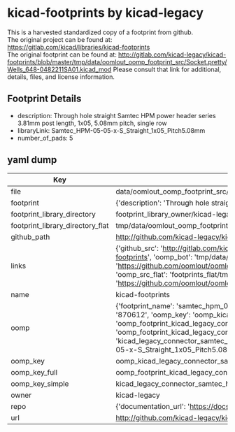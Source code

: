 # kicad-footprints by kicad-legacy  
This is a harvested standardized copy of a footprint from github.  
The original project can be found at:  
https://gitlab.com/kicad/libraries/kicad-footprints  
The original footprint can be found at:
http://gitlab.com/kicad-legacy/kicad-footprints/blob/master/tmp/data/oomlout_oomp_footprint_src/Socket.pretty/Wells_648-0482211SA01.kicad_mod
Please consult that link for additional, details, files, and license information.  
## Footprint Details
* description: Through hole straight Samtec HPM power header series 3.81mm post length, 1x05, 5.08mm pitch, single row  
* libraryLink: Samtec_HPM-05-05-x-S_Straight_1x05_Pitch5.08mm  
* number_of_pads: 5  
## yaml dump  
| Key | Value |  
| --- | --- |  
| file | data/oomlout_oomp_footprint_src/kicad-footprints/Connector_Samtec_HPM_THT.pretty/Samtec_HPM-05-05-x-S_Straight_1x05_Pitch5.08mm.kicad_mod |  
| footprint | {'description': 'Through hole straight Samtec HPM power header series 3.81mm post length, 1x05, 5.08mm pitch, single row', 'libraryLink': 'Samtec_HPM-05-05-x-S_Straight_1x05_Pitch5.08mm', 'number_of_pads': 5} |  
| footprint_library_directory | footprint_library_owner/kicad-legacy_kicad-footprints |  
| footprint_library_directory_flat | tmp/data/oomlout_oomp_footprint_src/footprints_flat/kicad_legacy_connector_samtec_hpm_tht_samtec_hpm_05_05_x_s_straight_1x05_pitch5_08mm/working |  
| github_path | http://github.com/kicad-legacy/kicad-footprints/blob/master/tmp/data/oomlout_oomp_footprint_src/Connector_Samtec_HPM_THT.pretty/Samtec_HPM-05-05-x-S_Straight_1x05_Pitch5.08mm.kicad_mod |  
| links | {'github_src': 'http://gitlab.com/kicad-legacy/kicad-footprints/blob/master/tmp/data/oomlout_oomp_footprint_src/Socket.pretty/Wells_648-0482211SA01.kicad_mod', 'github_src_repo': 'https://gitlab.com/kicad/libraries/kicad-footprints', 'oomp_bot': 'tmp/data/oomlout_oomp_footprint_src/footprints/kicad_legacy_connector_samtec_hpm_tht_samtec_hpm_05_05_x_s_straight_1x05_pitch5_08mm/working', 'oomp_bot_github': 'https://github.com/oomlout/oomlout_oomp_footprint_bot/tree/main/tmp/data/oomlout_oomp_footprint_src/footprints/kicad_legacy_connector_samtec_hpm_tht_samtec_hpm_05_05_x_s_straight_1x05_pitch5_08mm/working', 'oomp_src_flat': 'footprints_flat/tmp/data/oomlout_oomp_footprint_src/footprints_flat/kicad_legacy_connector_samtec_hpm_tht_samtec_hpm_05_05_x_s_straight_1x05_pitch5_08mm/working', 'oomp_src_flat_github': 'https://github.com/oomlout/oomlout_oomp_footprint_src/tree/main/tmp/data/oomlout_oomp_footprint_src/footprints_flat/kicad_legacy_connector_samtec_hpm_tht_samtec_hpm_05_05_x_s_straight_1x05_pitch5_08mm/working'} |  
| name | kicad-footprints |  
| oomp | {'footprint_name': 'samtec_hpm_05_05_x_s_straight_1x05_pitch5_08mm', 'library_name': 'connector_samtec_hpm_tht', 'md5': '870612a27ab5f3edc702471d830515f3', 'md5_10': '870612a27a', 'md5_5': '87061', 'md5_6': '870612', 'oomp_key': 'oomp_kicad_legacy_connector_samtec_hpm_tht_samtec_hpm_05_05_x_s_straight_1x05_pitch5_08mm', 'oomp_key_extra': 'oomp_footprint_kicad_legacy_connector_samtec_hpm_tht_samtec_hpm_05_05_x_s_straight_1x05_pitch5_08mm', 'oomp_key_full': 'oomp_footprint_kicad_legacy_connector_samtec_hpm_tht_samtec_hpm_05_05_x_s_straight_1x05_pitch5_08mm_870612', 'oomp_key_simple': 'kicad_legacy_connector_samtec_hpm_tht_samtec_hpm_05_05_x_s_straight_1x05_pitch5_08mm', 'original_filename': 'data/oomlout_oomp_footprint_src/kicad-footprints/Connector_Samtec_HPM_THT.pretty/Samtec_HPM-05-05-x-S_Straight_1x05_Pitch5.08mm.kicad_mod', 'owner_name': 'kicad_legacy'} |  
| oomp_key | oomp_kicad_legacy_connector_samtec_hpm_tht_samtec_hpm_05_05_x_s_straight_1x05_pitch5_08mm |  
| oomp_key_full | oomp_footprint_kicad_legacy_connector_samtec_hpm_tht_samtec_hpm_05_05_x_s_straight_1x05_pitch5_08mm |  
| oomp_key_simple | kicad_legacy_connector_samtec_hpm_tht_samtec_hpm_05_05_x_s_straight_1x05_pitch5_08mm |  
| owner | kicad-legacy |  
| repo | {'documentation_url': 'https://docs.github.com/rest/repos/repos#get-a-repository', 'message': 'Not Found'} |  
| url | http://github.com/kicad-legacy/kicad-footprints |  

